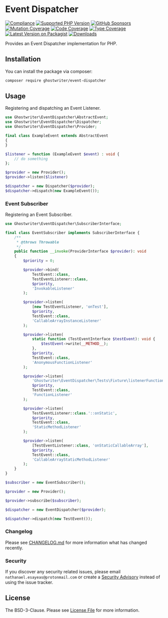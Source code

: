 # Event Dispatcher

[![Compliance](https://github.com/ghostwriter/event-dispatcher/actions/workflows/compliance.yml/badge.svg)](https://github.com/ghostwriter/event-dispatcher/actions/workflows/compliance.yml)
[![Supported PHP Version](https://badgen.net/packagist/php/ghostwriter/event-dispatcher?color=8892bf)](https://www.php.net/supported-versions)
[![GitHub Sponsors](https://img.shields.io/github/sponsors/ghostwriter?label=Sponsor+@ghostwriter/event-dispatcher&logo=GitHub+Sponsors)](https://github.com/sponsors/ghostwriter)
[![Mutation Coverage](https://img.shields.io/endpoint?style=flat&url=https%3A%2F%2Fbadge-api.stryker-mutator.io%2Fgithub.com%2Fghostwriter%2Fevent-dispatcher%2Fmain)](https://dashboard.stryker-mutator.io/reports/github.com/ghostwriter/event-dispatcher/main)
[![Code Coverage](https://codecov.io/gh/ghostwriter/event-dispatcher/branch/main/graph/badge.svg)](https://codecov.io/gh/ghostwriter/event-dispatcher)
[![Type Coverage](https://shepherd.dev/github/ghostwriter/event-dispatcher/coverage.svg)](https://shepherd.dev/github/ghostwriter/event-dispatcher)
[![Latest Version on Packagist](https://badgen.net/packagist/v/ghostwriter/event-dispatcher)](https://packagist.org/packages/ghostwriter/event-dispatcher)
[![Downloads](https://badgen.net/packagist/dt/ghostwriter/event-dispatcher?color=blue)](https://packagist.org/packages/ghostwriter/event-dispatcher)

Provides an Event Dispatcher implementation for PHP.

## Installation

You can install the package via composer:

``` bash
composer require ghostwriter/event-dispatcher
```

## Usage

Registering and dispatching an Event Listener.

```php
use Ghostwriter\EventDispatcher\AbstractEvent;
use Ghostwriter\EventDispatcher\Dispatcher;
use Ghostwriter\EventDispatcher\Provider;

final class ExampleEvent extends AbstractEvent
{
}

$listener = function (ExampleEvent $event) : void {
    // do something
};

$provider = new Provider();
$provider->listen($listener)

$dispatcher = new Dispatcher($provider);
$dispatcher->dispatch(new ExampleEvent());
```

### Event Subscriber

Registering an Event Subscriber.

```php
use Ghostwriter\EventDispatcher\SubscriberInterface;

final class EventSubscriber implements SubscriberInterface {
    /**
     * @throws Throwable
     */
    public function __invoke(ProviderInterface $provider): void
    {
        $priority = 0;

        $provider->bind(
            TestEvent::class,
            TestEventListener::class,
            $priority,
            'InvokableListener'
        );

        $provider->listen(
            [new TestEventListener, 'onTest'],
            $priority,
            TestEvent::class,
            'CallableArrayInstanceListener'
        );

        $provider->listen(
            static function (TestEventInterface $testEvent): void {
                $testEvent->write(__METHOD__);
            },
            $priority,
            TestEvent::class,
            'AnonymousFunctionListener'
        );

        $provider->listen(
            'Ghostwriter\EventDispatcher\Tests\Fixture\listenerFunction',
            $priority,
            TestEvent::class,
            'FunctionListener'
        );

        $provider->listen(
            TestEventListener::class.'::onStatic',
            $priority,
            TestEvent::class,
            'StaticMethodListener'
        );

        $provider->listen(
            [TestEventListener::class, 'onStaticCallableArray'],
            $priority,
            TestEvent::class,
            'CallableArrayStaticMethodListener'
        );
    }
}

$subscriber = new EventSubscriber();

$provider = new Provider();

$provider->subscribe($subscriber);

$dispatcher = new EventDispatcher($provider);

$dispatcher->dispatch(new TestEvent());
```

### Changelog

Please see [CHANGELOG.md](./CHANGELOG.md) for more information what has changed recently.

### Security

If you discover any security related issues, please email `nathanael.esayeas@protonmail.com` or create a [Security Advisory](https://github.com/ghostwriter/event-dispatcher/security/advisories/new) instead of using the issue tracker.

## License

The BSD-3-Clause. Please see [License File](./LICENSE) for more information.
